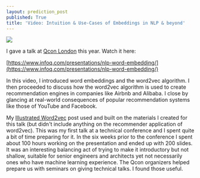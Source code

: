 ```yaml
---
layout: prediction_post
published: True
title: 'Video: Intuition & Use-Cases of Embeddings in NLP & beyond'
---
```



<div class="img-div-any-width" markdown="0">
  <image src="/images/jay-1.jpg"/>
  <br />
</div>

I gave a talk at [Qcon London](https://qconlondon.com/) this year. Watch it here:

[https://www.infoq.com/presentations/nlp-word-embedding/](https://www.infoq.com/presentations/nlp-word-embedding/)

In this video, I introduced word embeddings and the word2vec algorithm.  I then proceeded to discuss how the word2vec algorithm is used to create recommendation engines in companies like Airbnb and Alibaba. I close by glancing at real-world consequences of popular recommendation systems like those of YouTube and Facebook.

My [Illustrated Word2vec](/illustrated-word2vec/) post used and built on the materials I created for this talk (but didn't include anything on the recommender application of word2vec). This was my first talk at a technical conference and I spent quite a bit of time preparing for it. In the six weeks prior to the conference I spent about 100 hours working on the presentation and ended up with 200 slides. It was an interesting balancing act of trying to make it introductory but not shallow, suitable for senior engineers and architects yet not necessarily ones who have machine learning experience. The Qcon organizers helped prepare us with seminars on giving technical talks. I found those useful.



<!--more-->

